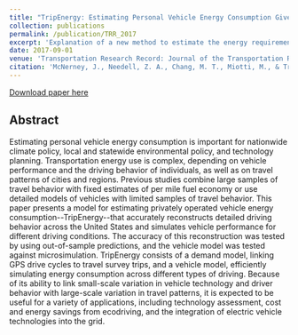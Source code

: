 ```yaml
---
title: "TripEnergy: Estimating Personal Vehicle Energy Consumption Given Limited Travel Survey Data"
collection: publications
permalink: /publication/TRR_2017
excerpt: 'Explanation of a new method to estimate the energy requirements of personal vehicle travel given incomplete data, with applications.'
date: 2017-09-01
venue: 'Transportation Research Record: Journal of the Transportation Research Board'
citation: 'McNerney, J., Needell, Z. A., Chang, M. T., Miotti, M., & Trancik, J. E. (2017). &quot;TripEnergy: Estimating Personal Vehicle Energy Consumption Given Limited Travel Survey Data&quot;. <i>Transportation Research Record: Journal of the Transportation Research Board</i>, (2628), 58-66.'
---
```


[Download paper here](http://zneedell.github.io/files/TRR_2628-07.pdf)

Abstract
------

Estimating personal vehicle energy consumption is important for nationwide climate policy, local and statewide environmental policy, and technology planning. Transportation energy use is complex, depending on vehicle performance and the driving behavior of individuals, as well as on travel patterns of cities and regions. Previous studies combine large samples of travel behavior with fixed estimates of per mile fuel economy or use detailed models of vehicles with limited samples of travel behavior. This paper presents a model for estimating privately operated vehicle energy consumption--TripEnergy--that accurately reconstructs detailed driving behavior across the United States and simulates vehicle performance for different driving conditions. The accuracy of this reconstruction was tested by using out-of-sample predictions, and the vehicle model was tested against microsimulation. TripEnergy consists of a demand model, linking GPS drive cycles to travel survey trips, and a vehicle model, efficiently simulating energy consumption across different types of driving. Because of its ability to link small-scale variation in vehicle technology and driver behavior with large-scale variation in travel patterns, it is expected to be useful for a variety of applications, including technology assessment, cost and energy savings from ecodriving, and the integration of electric vehicle technologies into the grid.
